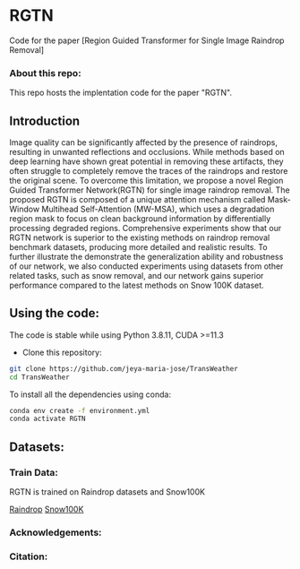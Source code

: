 # RGTN

Code for the paper [Region Guided Transformer for Single Image Raindrop Removal]

### About this repo:

This repo hosts the implentation code for the paper "RGTN". 

## Introduction

Image quality can be significantly affected by the presence of raindrops, resulting in unwanted reflections and occlusions. While methods based on deep learning have shown great potential in removing these artifacts, they often struggle to completely remove the traces of the raindrops and restore the original scene. To overcome this limitation, we propose a novel Region Guided Transformer Network(RGTN) for single image raindrop removal. The proposed RGTN is composed of a unique attention mechanism called Mask-Window Multihead Self-Attention (MW-MSA), which uses a degradation region mask to focus on clean background information by differentially processing degraded regions. Comprehensive experiments show that our RGTN network is superior to the existing methods on raindrop removal benchmark datasets, producing more detailed and realistic results. To further illustrate the demonstrate the generalization ability and robustness of our network, we also conducted experiments using datasets from other related tasks, such as snow removal, and our network gains superior performance compared to the latest methods on Snow 100K dataset. 

## Using the code:

The code is stable while using Python 3.8.11, CUDA >=11.3

- Clone this repository:
```bash
git clone https://github.com/jeya-maria-jose/TransWeather
cd TransWeather
```

To install all the dependencies using conda:

```bash
conda env create -f environment.yml
conda activate RGTN
```

## Datasets:

### Train Data:

RGTN is trained on Raindrop datasets and Snow100K

[Raindrop](https://rui1996.github.io/raindrop/raindrop_removal.html)
[Snow100K](https://sites.google.com/view/yunfuliu/desnownet)

### Acknowledgements:


### Citation:

```

```
